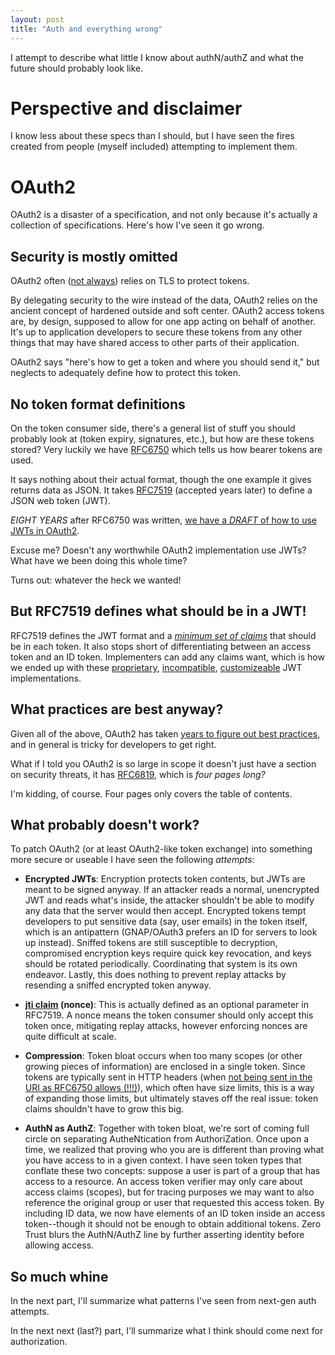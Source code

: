```yaml
---
layout: post
title: "Auth and everything wrong"
---
```


I attempt to describe what little I know about authN/authZ and what the future should probably look like.

# Perspective and disclaimer
I know less about these specs than I should, but I have seen the fires created from people (myself included) attempting to implement them.

# OAuth2
OAuth2 is a disaster of a specification, and not only because it's actually a collection of specifications. Here's how I've seen it go wrong.

## Security is mostly omitted
OAuth2 often ([not always](https://tools.ietf.org/html/rfc6749#section-3.1.2.1)) relies on TLS to protect tokens.

By delegating security to the wire instead of the data, OAuth2 relies on the ancient concept of hardened outside and soft center. OAuth2 access tokens are, by design, supposed to allow for one app acting on behalf of another. It's up to application developers to secure these tokens from any other things that may have shared access to other parts of their application.

OAuth2 says "here's how to get a token and where you should send it," but neglects to adequately define how to protect this token.

## No token format definitions

On the token consumer side, there's a general list of stuff you should probably look at (token expiry, signatures, etc.), but how are these tokens stored? Very luckily we have [RFC6750](https://tools.ietf.org/html/rfc6750) which tells us how bearer tokens are used.

It says nothing about their actual format, though the one example it gives returns data as JSON. It takes [RFC7519](https://tools.ietf.org/html/rfc7519) (accepted years later) to define a JSON web token (JWT).

*EIGHT YEARS* after RFC6750 was written, [we have a *DRAFT* of how to use JWTs in OAuth2](https://tools.ietf.org/html/draft-ietf-oauth-access-token-jwt-10).

Excuse me? Doesn't any worthwhile OAuth2 implementation use JWTs? What have we been doing this whole time?

Turns out: whatever the heck we wanted!

## But RFC7519 defines what should be in a JWT!

RFC7519 defines the JWT format and a [_minimum set of claims_](https://tools.ietf.org/html/rfc7519#section-4.1) that should be in each token. It also stops short of differentiating between an access token and an ID token. Implementers can add any claims want, which is how we ended up with these [proprietary](https://docs.microsoft.com/en-us/azure/active-directory/develop/access-tokens#claims-in-access-tokens), [incompatible](https://developer.okta.com/docs/guides/customize-tokens-returned-from-okta/overview/), [customizeable](https://auth0.com/docs/tokens/json-web-tokens/json-web-token-claims) JWT implementations.

## What practices are best anyway?
Given all of the above, OAuth2 has taken [years to figure out best practices](https://tools.ietf.org/html/draft-ietf-oauth-security-topics-16), and in general is tricky for developers to get right.

What if I told you OAuth2 is so large in scope it doesn't just have a section on security threats, it has [RFC6819](https://tools.ietf.org/html/rfc6819), which is _four pages long?_

I'm kidding, of course. Four pages only covers the table of contents.

## What probably doesn't work?
To patch OAuth2 (or at least OAuth2-like token exchange) into something more secure or useable I have seen the following _attempts_:

* **Encrypted JWTs**: Encryption protects token contents, but JWTs are meant to be signed anyway. If an attacker reads a normal, unencrypted JWT and reads what's inside, the attacker shouldn't be able to modify any data that the server would then accept. Encrypted tokens tempt developers to put sensitive data (say, user emails) in the token itself, which is an antipattern (GNAP/OAuth3 prefers an ID for servers to look up instead). Sniffed tokens are still susceptible to decryption, compromised encryption keys require quick key revocation, and keys should be rotated periodically. Coordinating that system is its own endeavor. Lastly, this does nothing to prevent replay attacks by resending a sniffed encrypted token anyway.

* **[jti claim](https://tools.ietf.org/html/rfc7519#section-4.1.7) (nonce)**: This is actually defined as an optional parameter in RFC7519. A nonce means the token consumer should only accept this token once, mitigating replay attacks, however enforcing nonces are quite difficult at scale.

* **Compression**: Token bloat occurs when too many scopes (or other growing pieces of information) are enclosed in a single token. Since tokens are typically sent in HTTP headers (when [not being sent in the URI as RFC6750 allows (!!!)](https://tools.ietf.org/html/rfc6750#section-2.3)), which often have size limits, this is a way of expanding those limits, but ultimately staves off the real issue: token claims shouldn't have to grow this big.

* **AuthN as AuthZ**: Together with token bloat, we're sort of coming full circle on separating AutheNtication from AuthoriZation. Once upon a time, we realized that proving who you are is different than proving what you have access to in a given context. I have seen token types that conflate these two concepts: suppose a user is part of a group that has access to a resource. An access token verifier may only care about access claims (scopes), but for tracing purposes we may want to also reference the original group or user that requested this access token. By including ID data, we now have elements of an ID token inside an access token--though it should not be enough to obtain additional tokens. Zero Trust blurs the AuthN/AuthZ line by further asserting identity before allowing access.

## So much whine

In the next part, I'll summarize what patterns I've seen from next-gen auth attempts.

In the next next (last?) part, I'll summarize what I think should come next for authorization.
